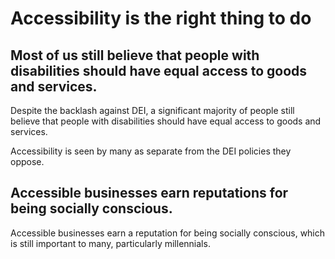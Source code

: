 # Accessibility is the right thing to do

## Most of us still believe that people with disabilities should have equal access to goods and services.
Despite the backlash against DEI, a significant majority of people still believe that people with disabilities should have equal access to goods and services.

Accessibility is seen by many as separate from the DEI policies they oppose.


## Accessible businesses earn reputations for being socially conscious.
Accessible businesses earn a reputation for being socially conscious, which is still important to many, particularly millennials.


